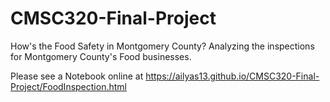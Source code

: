 # CMSC320-Final-Project

How's the Food Safety in Montgomery County? Analyzing the inspections for Montgomery County's Food businesses.

Please see a Notebook online at https://ailyas13.github.io/CMSC320-Final-Project/FoodInspection.html
